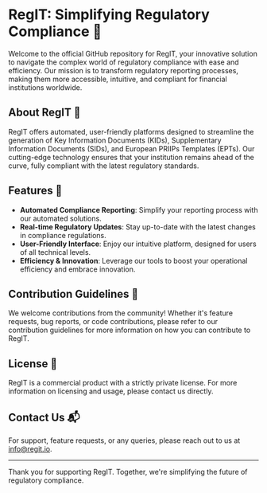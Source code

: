 
# RegIT: Simplifying Regulatory Compliance 🚀

Welcome to the official GitHub repository for RegIT, your innovative solution to navigate the complex world of regulatory compliance with ease and efficiency. Our mission is to transform regulatory reporting processes, making them more accessible, intuitive, and compliant for financial institutions worldwide.

## About RegIT 📖

RegIT offers automated, user-friendly platforms designed to streamline the generation of Key Information Documents (KIDs), Supplementary Information Documents (SIDs), and European PRIIPs Templates (EPTs). Our cutting-edge technology ensures that your institution remains ahead of the curve, fully compliant with the latest regulatory standards.

## Features 🌟

- **Automated Compliance Reporting**: Simplify your reporting process with our automated solutions.
- **Real-time Regulatory Updates**: Stay up-to-date with the latest changes in compliance regulations.
- **User-Friendly Interface**: Enjoy our intuitive platform, designed for users of all technical levels.
- **Efficiency & Innovation**: Leverage our tools to boost your operational efficiency and embrace innovation.

## Contribution Guidelines 🤝

We welcome contributions from the community! Whether it's feature requests, bug reports, or code contributions, please refer to our contribution guidelines for more information on how you can contribute to RegIT.

## License 📄

RegIT is a commercial product with a strictly private license. For more information on licensing and usage, please contact us directly.

## Contact Us 📬

For support, feature requests, or any queries, please reach out to us at info@regit.io.

---

Thank you for supporting RegIT. Together, we're simplifying the future of regulatory compliance.
